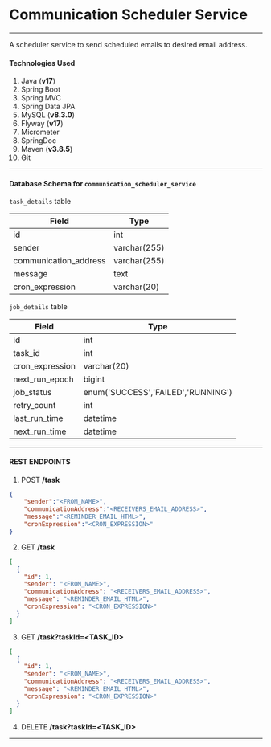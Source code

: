 # Communication Scheduler Service

---
A scheduler service to send scheduled emails to desired email address.

#### Technologies Used
1. Java (**v17**)
2. Spring Boot 
3. Spring MVC 
4. Spring Data JPA 
5. MySQL (**v8.3.0**)
6. Flyway (**v17**)
7. Micrometer
8. SpringDoc
9. Maven (**v3.8.5**)
10. Git
---
#### Database Schema for `communication_scheduler_service`

`task_details` table

| Field                 | Type         |
|-----------------------|--------------|
| id                    | int          |
| sender                | varchar(255) |
| communication_address | varchar(255) |
| message               | text         |
| cron_expression       | varchar(20)  |

`job_details` table

| Field           | Type                               |
|-----------------|------------------------------------|
| id              | int                                |
| task_id         | int                                |
| cron_expression | varchar(20)                        |
| next_run_epoch  | bigint                             |
| job_status      | enum('SUCCESS','FAILED','RUNNING') |
| retry_count     | int                                |
| last_run_time   | datetime                           |
| next_run_time   | datetime                           |

---
#### REST ENDPOINTS

1. POST **/task**
```json
{
    "sender":"<FROM_NAME>",
    "communicationAddress":"<RECEIVERS_EMAIL_ADDRESS>",
    "message":"<REMINDER_EMAIL_HTML>",
    "cronExpression":"<CRON_EXPRESSION>"
}
```

2. GET **/task**
```json
[
  {
    "id": 1,
    "sender": "<FROM_NAME>",
    "communicationAddress": "<RECEIVERS_EMAIL_ADDRESS>",
    "message": "<REMINDER_EMAIL_HTML>",
    "cronExpression": "<CRON_EXPRESSION>"
  }
]
```

3. GET **/task?taskId=<TASK_ID>**
```json
[
  {
    "id": 1,
    "sender": "<FROM_NAME>",
    "communicationAddress": "<RECEIVERS_EMAIL_ADDRESS>",
    "message": "<REMINDER_EMAIL_HTML>",
    "cronExpression": "<CRON_EXPRESSION>"
  }
]
```

4. DELETE **/task?taskId=<TASK_ID>**


---